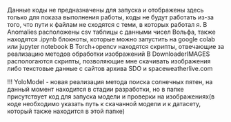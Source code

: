 Данные коды не предназначены для запуска и отображены здесь только для показа выполнения работы, коды не будут работать из-за того, что пути к файлам не сходятся с теми, в которых работал я. 
    В Anomalies расположены csv таблицы с данными чисел Вольфа, также находятся .ipynb блокноты, которые можно запустить на google colab или jupyter notebook
    В Torch+opencv находятся скрипты, отвечающие за реализацию методов обработки изображений
    В DownloaderIMAGES распологаются скрипты, позволяющие мне скачивать изображения либо текстовые данные с сайтов архива SDO и spaceweatherlive.com


!!! YoloModel - новая реализация метода поиска солнечных пятен, на данный момент находится в стадии разработки, но в папке присутствует код для запуска модели и проверки на изображениях(в коде необходимо указать путь к скачанной модели и к датасету, который также находится в этой папке)
 

